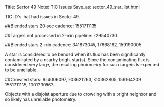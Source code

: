 Title: Sector 49 Noted TIC Issues
Save_as: sector_49_star_list.html


TIC ID's that had issues in Sector 49.

##Blended stars 20-sec cadence:
1551711135

##Targets not processed in 2-min pipeline:
229540730.

##Blended stars 2-min cadence:
341873045, 17668162, 159190005

A star is considered to be bended when its flux has been significantly contaminated by a nearby bright star(s). Since the contaminating flux is considered very large, the resulting photometry for such targets is expected to be unreliable.

##Crowded stars:
954006097, 903621263, 310362805, 159164209, 1551711135, 1001230963

Objects with a disjoint aperture due to crowding with a bright neighbor and so likely has unreliable photometry.

